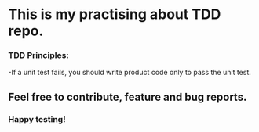 # This is my practising about TDD repo.

### TDD Principles:

-If a unit test fails, you should write product code only to pass the unit test.

## Feel free to contribute, feature and bug reports.

### Happy testing!